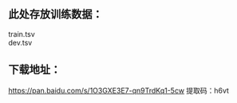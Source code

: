 ## 此处存放训练数据：  
train.tsv  
dev.tsv 

## 下载地址：  
https://pan.baidu.com/s/1O3GXE3E7-qn9TrdKq1-5cw
提取码：h6vt